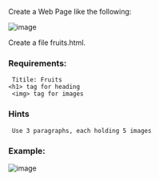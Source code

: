 Create a Web Page like the following: 

![image](https://github.com/nsinorov/SoftUniMainPath/assets/45227327/27999bbb-558c-46d1-ad85-97e8f507aa6c)

Create a file fruits.html.

### Requirements:

     Titile: Fruits
    <h1> tag for heading
     <img> tag for images
     
### Hints

     Use 3 paragraphs, each holding 5 images
     
### Example:

![image](https://github.com/nsinorov/SoftUniMainPath/assets/45227327/36923a33-ff4d-4392-84e9-ae0b5ac21c33)
